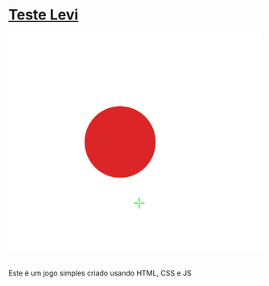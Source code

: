 # [Teste Levi](https://luandev-ux.github.io/teste-levi/)
![SS](img/ss.png)
<br>
<br>


Este é um jogo simples criado usando HTML, CSS e JS
